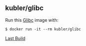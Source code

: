 ## kubler/glibc

Run this [Glibc][] image with:

    $ docker run -it --rm kubler/glibc

[Last Build][packages]

[Glibc]: https://www.gnu.org/software/libc/
[packages]: PACKAGES.md
